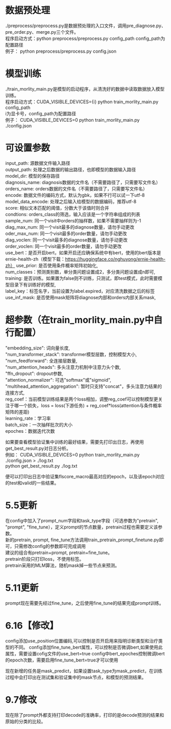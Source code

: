 # 数据预处理
./preprocess/preprocess.py是数据预处理的入口文件，调用pre_diagnose.py、pre_order.py、merge.py三个文件。  
程序启动方式：python preprocess/preprocess.py config_path
config_path为配置路径  
例子：
python preprocess/preprocess.py config.json

# 模型训练
./train_morlity_main.py是模型的启动程序，从清洗好的数据中读取数据放入模型训练。  
程序启动方式：CUDA_VISIBLE_DEVICES={i} python train_morlity_main.py config_path  
i为显卡号，config_path为配置路径  
例子：
CUDA_VISIBLE_DEVICES=0 python train_morlity_main.py ./config.json


# 可设置参数
input_path: 源数据文件输入路径  
output_path: 处理之后数据的输出路径，也即模型的数据输入路径  
model_dir: 模型的保存路径  
diagnosis_name: diagnosis数据的文件名（不需要路径了，只需要写文件名）  
orders_name: orders数据的文件名（不需要路径了，只需要写文件名）  
encode: 数据文件的编码方式，默认为gbk，如果不行可以试一下utf-8  
model_data_encode: 处理之后输入给模型的数据编码，推荐utf-8  
score: 相似文本匹配的阈值，分数大于该值时则合并  
condtions: orders_class的筛选，输入应该是一个字符串组成的列表  
sample_num: 同一个visit中orders的抽样数，如果不需要抽样则为-1  
diag_max_num: 同一个visit最多的diagnose数量，请勿手动更改  
oder_max_num: 同一个visit最多的order数量，请勿手动更改  
diag_voclen: 同一个visit最多的diagnose数量，请勿手动更改  
order_voclen: 同一个visit最多的order数量，请勿手动更改  
use_bert：是否开启bert，如果开启还应确保系统中有bert，使用的bert版本是ernie-health-zh（模型下载：https://huggingface.co/nghuyong/ernie-health-zh） 
use_prior: 是否使用条件概率矩阵初始化,  
num_classes：预测类别数，单分类问题设置成2，多分类问题设置成n即可,  
training: 是否训练。如果置为false则不训练，只测试，即test模式，此时需要模型目录下有训练好的模型,  
label_key：标签名字，当前设置为label.expired，对应清洗数据之后的标签  
use_inf_mask: 是否使用mask矩阵将diagnose内部和orders内部关系mask,  

# 超参数（在train_morlity_main.py中自行配置）
"embedding_size": 词向量长度,  
"num_transformer_stack": transformer模型层数，控制模型大小,  
"num_feedforward": 全连接层数量,  
"num_attention_heads": 多头注意力机制中注意力头个数,  
"ffn_dropout": dropout参数,  
"attention_normalizer": 可选"softmax"或"sigmoid",  
"multihead_attention_aggregation": 暂时只支持"concat"，多头注意力结果的连接方式,  
reg_coef：当前模型训练结果是两个loss相加，调整reg_coef可以控制模型更关注于哪一个损失，loss = loss(下游任务) + reg_coef*loss(attention与条件概率矩阵的差距)  
learning_rate：学习率  
batch_size：一次抽样批次的大小  
epoches：数据迭代次数  

如果要查看模型验证集中训练的最好结果，需要先打印出日志，再使用get_best_result.py对日志分析。  
例如：
CUDA_VISIBLE_DEVICES=0 python train_morlity_main.py ./config.json > ./log.txt  
python get_best_result.py ./log.txt  

便可以打印出日志中验证集flscore_macro最高对应的epoch，以及该epoch对应的test和valid的一些结果。  

# 5.5更新
在config中加入了prompt_num字段和task_type字段（可选参数为"pretrain", "prompt", "fine_tune），定义prompt的节点数量，pretrain过程也需要定义该参数。  
新的pretrain, prompt, fine_tune方法调用train_pretrain_prompt_finetune.py即可，只需修改config的参数即可完成调用  
建议的组合有pretrain+prompt, pretrain+fine_tune。  
pretrain阶段只打印loss，不使用标签。  
pretrain采用的MLM算法，随机mask掉一些节点来预测。  


# 5.11更新
prompt现在需要先经过fine_tune，之后使用fine_tune的结果完成prompt训练。

# 6.16【修改】
config添加use_position位置编码,可以控制是否开启用来指明诊断类型和治疗类型的不同。
config添加fine_tune_bert属性，可以控制是否微调bert,如果使用此属性，需要设置cofig文件的use_bert=true
config中bert_epoches控制微调bert的epoch次数，需要启用fine_tune_bert=true才可以使用

现在新增的任务是mask_predict，如果设置task_type为mask_predict，在训练过程中会打印出在测试集和验证集中的mask节点，和模型的预测结果。

# 9.7修改
现在除了prompt外都支持打印decode的准确率，打印的是decode预测的结果和原始的分类的比较。


